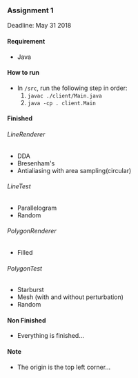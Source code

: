 ### Assignment 1 
Deadline: May 31 2018

#### Requirement
* Java

#### How to run
* In `/src`, run the following step in order:
    1. `javac ./client/Main.java`
    2. `java -cp . client.Main`

#### Finished
###### LineRenderer
* DDA
* Bresenham's 
* Antialiasing with area sampling(circular)

###### LineTest
* Parallelogram
* Random


###### PolygonRenderer
* Filled


###### PolygonTest
* Starburst
* Mesh (with and without perturbation)
* Random

#### Non Finished
* Everything is finished...

#### Note
* The origin is the top left corner...